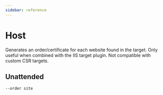 ```yaml
---
sidebar: reference
---
```


# Host
Generates an order/certificate for each website found in the target. Only useful when combined with the IIS target plugin. Not compatible with custom CSR targets.

## Unattended
`--order site`
